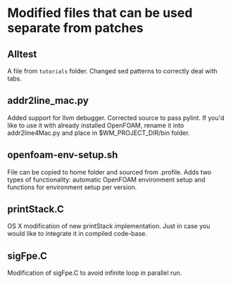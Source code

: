 # Modified files that can be used separate from patches

## Alltest

A file from `tutorials` folder. Changed sed patterns to correctly deal
with tabs.

## addr2line_mac.py

Added support for llvm debugger. Corrected source to pass pylint. If you'd like
to use it with already installed OpenFOAM, rename it into addr2line4Mac.py and
place in $WM_PROJECT_DIR/bin folder.

## openfoam-env-setup.sh

File can be copied to home folder and sourced from .profile. Adds two types of
functionality: automatic OpenFOAM environment setup and functions for
environment setup per version.

## printStack.C

OS X modification of new printStack implementation. Just in case you would like
to integrate it in compiled code-base.

## sigFpe.C

Modification of sigFpe.C to avoid infinite loop in parallel run.
